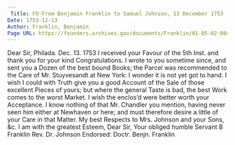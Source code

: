 ```yaml
---
 Title: FO-From Benjamin Franklin to Samuel Johnson, 13 December 1753
Date: 1753-12-13
Author: Franklin, Benjamin
Page URL: https://founders.archives.gov/documents/Franklin/01-05-02-0044
---
```


Dear Sir,
Philada. Dec. 13. 1753
I received your Favour of the 5th Inst. and thank you for your kind Congratulations. I wrote to you sometime since, and sent you a Dozen of the best bound Books; the Parcel was recommended to the Care of Mr. Stuyvesandt at New York: I wonder it is not yet got to hand. I wish I could with Truth give you a good Account of the Sale of those excellent Pieces of yours; but where the general Taste is bad, the best Work comes to the worst Market. I wish the enclos’d were better worth your Acceptance. I know nothing of that Mr. Chandler you mention, having never seen him either at Newhaven or here; and must therefore desire a little of your Care in that Matter. My best Respects to Mrs. Johnson and your Sons, &c. I am with the greatest Esteem, Dear Sir, Your obliged humble Servant
B Franklin
Rev. Dr. Johnson
 Endorsed: Doctr. Benjn. Franklin

